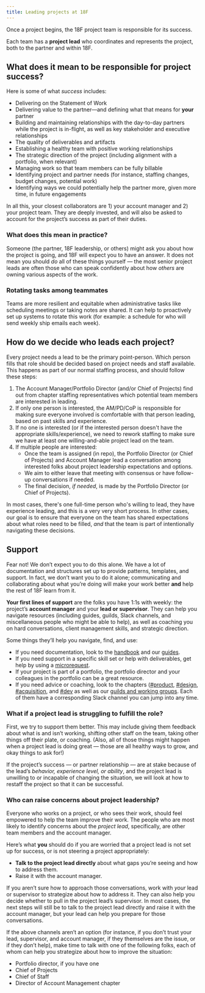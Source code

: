 ```yaml
---
title: Leading projects at 18F
---
```


Once a project begins, the 18F project team is responsible for its success.

Each team has a **project lead** who coordinates and represents the project, both to the partner and within 18F.

## What does it mean to be responsible for project success?

Here is some of what _success_ includes:

* Delivering on the Statement of Work
* Delivering value to the partner—and defining what that means for **your** partner
* Building and maintaining relationships with the day-to-day partners while the project is in-flight, as well as key stakeholder and executive relationships
* The quality of deliverables and artifacts
* Establishing a healthy team with positive working relationships
* The strategic direction of the project (including alignment with a portfolio, when relevant)
* Managing work so that team members can be fully billable
* Identifying project and partner needs (for instance, staffing changes, budget changes, potential work)
* Identifying ways we could potentially help the partner more, given more time, in future engagements

In all this, your closest collaborators are 1) your account manager and 2) your project team. They are deeply invested, and will also be asked to account for the project’s success as part of their duties.

### What does this mean in practice?

Someone (the partner, 18F leadership, or others) might ask you about how the project is going, and 18F will expect you to have an answer. It does not mean you should _do_ all of these things yourself — the most senior project leads are often those who can speak confidently about how _others_ are owning various aspects of the work.

### Rotating tasks among teammates

Teams are more resilient and equitable when administrative tasks like scheduling meetings or taking notes are shared. It can help to proactively set up systems to rotate this work (for example: a schedule for who will send weekly ship emails each week).

## How do we decide who leads each project?

Every project needs a lead to be the primary point-person. Which person fills that role should be decided based on project needs and staff available. This happens as part of our normal staffing process, and should follow these steps:

1. The Account Manager/Portfolio Director (and/or Chief of Projects) find out from chapter staffing representatives which potential team members are interested in leading.
2. If only one person is interested, the AM/PD/CoP is responsible for making sure everyone involved is comfortable with that person leading, based on past skills and experience.
3. If no one is interested (or if the interested person doesn't have the appropriate skills/experience), we need to rework staffing to make sure we have at least one willing-and-able project lead on the team.
4. If multiple people are interested:
   - Once the team is assigned (in repo), the Portfolio Director (or Chief of Projects) and Account Manager lead a conversation among interested folks about project leadership expectations and options.
   - We aim to either leave that meeting with consensus or have follow-up conversations if needed.
   - The final decision, _if needed_, is made by the Portfolio Director (or Chief of Projects).

In most cases, there's one full-time person who's willing to lead, they have experience leading, and this is a very very short process. In other cases, our goal is to ensure that everyone on the team has shared expectations about what roles need to be filled, *and* that the team is part of intentionally navigating these decisions.

## Support

Fear not! We don’t expect you to do this alone. We have a lot of documentation and structures set up to provide patterns, templates, and support. In fact, we don’t want you to do it alone; communicating and collaborating about what you’re doing will make your work better **and** help the rest of 18F learn from it.

**Your first lines of support** are the folks you have 1:1s with weekly: the project’s **account manager** and your **lead or supervisor**. They can help you navigate resources (including guides, guilds, Slack channels, and miscellaneous people who might be able to help), as well as coaching you on hard conversations, client management skills, and strategic direction.

Some things they’ll help you navigate, find, and use:

* If you need documentation, look to the [handbook]({{site.baseurl}}) and our [guides](https://18f.gsa.gov/guides/).
* If you need support in a specific skill set or help with deliverables, get help by using a [microrequest](https://gsa-tts.slack.com/messages/microrequests/).
* If your project is part of a portfolio, the portfolio director and your colleagues in the portfolio can be a great resource.
* If you need advice or coaching, look to the chapters ([#product](https://gsa-tts.slack.com/messages/product/), [#design](https://gsa-tts.slack.com/messages/design/), [#acquisition](https://gsa-tts.slack.com/messages/acquisition/), and [#dev](https://gsa-tts.slack.com/messages/dev/) as well as our [guilds and working groups]({{site.baseurl}}/working-groups-and-guilds-101/). Each of them have a corresponding Slack channel you can jump into any time.


### What if a project lead is struggling to fulfill the role?

First, we try to support them better. This may include giving them feedback about what is and isn’t working, shifting other staff on the team, taking other things off their plate, or coaching. (Also, all of those things might happen when a project lead is doing great — those are all healthy ways to grow, and okay things to ask for!)

If the project’s success — or partner relationship — are at stake because of the lead’s _behavior, experience level, or ability_, and the project lead is unwilling to or incapable of changing the situation, we will look at how to restaff the project so that it can be successful.

### Who can raise concerns about project leadership?

Everyone who works on a project, or who sees their work, should feel empowered to help the team improve their work. The people who are most likely to identify concerns about the _project lead_, specifically, are other team members and the account manager.

Here’s what **you** should do if you are worried that a project lead is not set up for success, or is not steering a project appropriately:

* **Talk to the project lead directly** about what gaps you’re seeing and how to address them.
* Raise it with the account manager.

If you aren’t sure how to approach those conversations, work with _your_ lead or supervisor to strategize about how to address it. They can also help you decide whether to pull in the project lead’s supervisor. In most cases, the next steps will still be to talk to the project lead directly and raise it with the account manager, but your lead can help you prepare for those conversations.

If the above channels aren’t an option (for instance, if you don’t trust your lead, supervisor, and account manager, if they themselves are the issue, or if they don’t help), make time to talk with one of the following folks, each of whom can help you strategize about how to improve the situation:

* Portfolio director, if you have one
* Chief of Projects
* Chief of Staff
* Director of Account Management chapter
